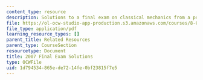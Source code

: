 ```yaml
---
content_type: resource
description: Solutions to a final exam on classical mechanics from a previous semester.
file: https://ol-ocw-studio-app-production.s3.amazonaws.com/courses/8-012-physics-i-classical-mechanics-fall-2008/1d794534865ede7214fe0bf23815f7e5_2007_final_sol.pdf
file_type: application/pdf
learning_resource_types: []
parent_title: Related Resources
parent_type: CourseSection
resourcetype: Document
title: 2007 Final Exam Solutions
type: OCWFile
uid: 1d794534-865e-de72-14fe-0bf23815f7e5
---
```

